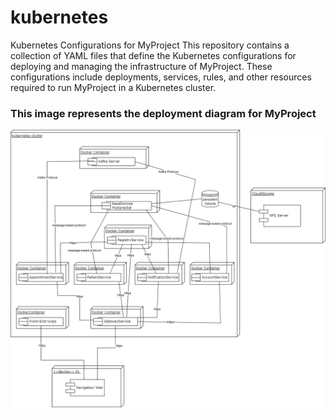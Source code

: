 # kubernetes
Kubernetes Configurations for MyProject  This repository contains a collection of YAML files that define the Kubernetes configurations for deploying and managing the infrastructure of MyProject. These configurations include deployments, services,  rules, and other resources required to run MyProject in a Kubernetes cluster.
### This image represents the deployment diagram for MyProject 
![Alt Text](./architecture.png)
